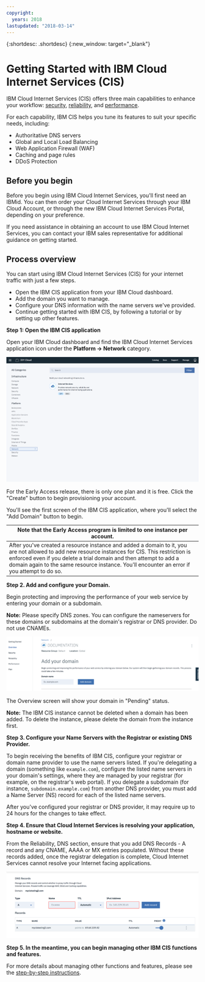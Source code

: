 ```yaml
---
copyright:
  years: 2018
lastupdated: "2018-03-14"
---
```


{:shortdesc: .shortdesc}
{:new_window: target="_blank"}

# Getting Started with IBM Cloud Internet Services (CIS)

IBM Cloud Internet Services (CIS) offers three main capabilities to enhance your workflow: [security](/docs/infrastructure/cis/managing-for-security.html), [reliability](/docs/infrastructure/cis/managing-for-reliability.html), and [performance](/docs/infrastructure/cis/managing-for-performance.html).

For each capability, IBM CIS helps you tune its features to suit your specific needs, including:

 * Authoritative DNS servers
 * Global and Local Load Balancing
 * Web Application Firewall (WAF)
 * Caching and page rules
 * DDoS Protection


## Before you begin
Before you begin using IBM Cloud Internet Services, you'll first need an IBMid. You can then order your Cloud Internet Services through your IBM Cloud Account, or through the new IBM Cloud Internet Services Portal, depending on your preference.

If you need assistance in obtaining an account to use IBM Cloud Internet Services, you can contact your IBM sales representative for additional guidance on getting started.

## Process overview

You can start using IBM Cloud Internet Services (CIS) for your internet traffic with just a few steps.

 * Open the IBM CIS application from your IBM Cloud dashboard.
 * Add the domain you want to manage.
 * Configure your DNS information with the name servers we've provided.
 * Continue getting started with IBM CIS, by following a tutorial or by setting up other features.

**Step 1: Open the IBM CIS application**

Open your IBM Cloud dashboard and find the IBM Cloud Internet Services application icon under the **Platform -> Network** category.

![Catalog](images/catalog-cis-tile.png)

For the Early Access release, there is only one plan and it is free. Click the "Create" button to begin provisioning your account.

You'll see the first screen of the IBM CIS application, where you'll select the "Add Domain" button to begin.

**Note that the Early Access program is limited to one instance per account.** |
|-------------------------------------------------------------------|
| After you've created a resource instance and added a domain to it, you are not allowed to add new resource instances for CIS. This restriction is enforced even if you delete a trial domain and then attempt to add a domain again to the same resource instance. You'll encounter an error if you attempt to do so.|

**Step 2. Add and configure your Domain.**

Begin protecting and improving the performance of your web service by entering your domain or a subdomain.

**Note:** Please specify DNS zones. You can configure the nameservers for these domains or subdomains at the domain's registrar or DNS provider. Do not use CNAMEs.

![Getting Started](images/overview-add-domain.png)

The Overview screen will show your domain in "Pending" status.

**Note:** The IBM CIS instance cannot be deleted when a domain has been added. To delete the instance, please delete the domain from the instance first.

**Step 3. Configure your Name Servers with the Registrar or existing DNS Provider.**

To begin receiving the benefits of IBM CIS, configure your registrar or domain name provider to use the name servers listed. If you're delegating a domain (something like `example.com`), configure the listed name servers in your domain's settings, where they are managed by your registrar (for example, on the registrar's web portal). If you delegate a subdomain (for instance, `subdomain.example.com`) from another DNS provider, you must add a Name Server (NS) record for each of the listed name servers.

After you've configured your registrar or DNS provider, it may require up to 24 hours for the changes to take effect.

**Step 4. Ensure that Cloud Internet Services is resolving your application, hostname or website.**

From the Reliability, DNS section, ensure that you add DNS Records - A record and any CNAME, AAAA or MX entries populated.  Without these records added, once the registrar delegation is complete, Cloud Internet Services cannot resolve your Internet facing applications. 

![Getting Started](images/dns-records.png)

**Step 5. In the meantime, you can begin managing other IBM CIS functions and features.**

For more details about managing other functions and features, please see the [step-by-step instructions](how-to.html).
